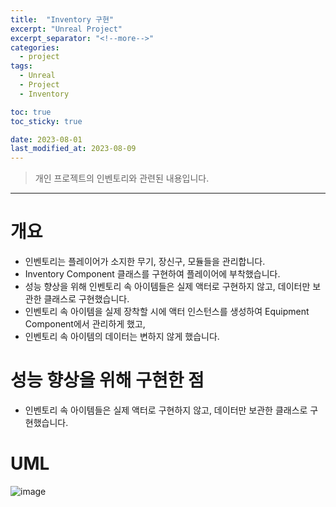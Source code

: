 ```yaml
---
title:  "Inventory 구현"
excerpt: "Unreal Project"
excerpt_separator: "<!--more-->"
categories:
  - project
tags:
  - Unreal
  - Project
  - Inventory

toc: true
toc_sticky: true

date: 2023-08-01
last_modified_at: 2023-08-09
---
```

> 개인 프로젝트의 인벤토리와 관련된 내용입니다.  
---

# 개요
- 인벤토리는 플레이어가 소지한 무기, 장신구, 모듈들을 관리합니다.
- Inventory Component 클래스를 구현하여 플레이어에 부착했습니다.
- 성능 향상을 위해 인벤토리 속 아이템들은 실제 액터로 구현하지 않고, 데이터만 보관한 클래스로 구현했습니다.
- 인벤토리 속 아이템을 실제 장착할 시에 액터 인스턴스를 생성하여 Equipment Component에서 관리하게 했고,
- 인벤토리 속 아이템의 데이터는 변하지 않게 했습니다.


# 성능 향상을 위해 구현한 점
- 인벤토리 속 아이템들은 실제 액터로 구현하지 않고, 데이터만 보관한 클래스로 구현했습니다.

# UML
![image](https://github.com/chocobubble/Test/assets/100405650/4f548931-6e31-453c-aca7-c01801091226)